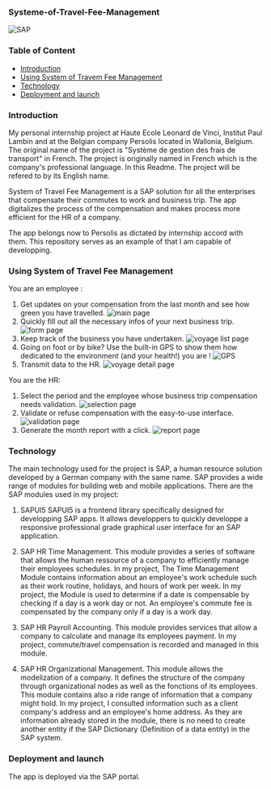 ### Systeme-of-Travel-Fee-Management
![SAP](https://logos-download.com/wp-content/uploads/2016/08/SAP_logo.png)

### Table of Content
* [Introduction](#Introduction)
* [Using System of Travem Fee Management](#Using-System-of-Travel-Fee-Management)
* [Technology](#Technology)
* [Deployment and launch](#Deployment-and-launch)

### Introduction
My personal internship project at Haute Ecole Leonard de Vinci, Institut Paul Lambin and at the Belgian company Persolis located in Wallonia, Belgium. The original name of the project is "Système de gestion des frais de transport" in French. The project is originally named in French which is the company's professional language. In this Readme. The project will be refered to by its English name. 

System of Travel Fee Management is a SAP solution for all the enterprises that compensate their commutes to work and business trip. The app digitalizes the process of the compensation and makes process more efficient for the HR of a company.

The app belongs now to Persolis as dictated by internship accord with them. This repository serves as an example of that I am capable of developping. 

### Using System of Travel Fee Management
You are an employee : 
1. Get updates on your compensation from the last month and see how green you have travelled.
![main page](https://i.imgur.com/ep7OV1x.jpg?5) 
2. Quickly fill out all the necessary infos of your next business trip.
![form page](https://i.imgur.com/zl5K3zh.jpg?2)
3. Keep track of the business you have undertaken.
![voyage list page](https://i.imgur.com/CuRC8yC.jpg)
4. Going on foot or by bike? Use the built-in GPS to show them how dedicated to the environment (and your health!) you are !
![GPS](https://i.imgur.com/PmyXqWt.jpg)
5. Transmit data to the HR.
![voyage detail page](https://i.imgur.com/SDG7afS.jpg)

You are the HR: 
1. Select the period and the employee whose business trip compensation needs validation.
![selection page](https://i.imgur.com/olLP9qJ.png)
2. Validate or refuse compensation with the easy-to-use interface.
![validation page](https://i.imgur.com/c4hEQFR.png)
3. Generate the month report with a click.
![report page](https://i.imgur.com/vwOpZre.png)


### Technology
The main technology used for the project is SAP, a human resource solution developed by a German company with the same name. SAP provides a wide range of modules for building web and mobile applications. There are the SAP modules used in my project: 

1. SAPUI5
SAPUI5 is a frontend library specifically designed for developping SAP apps. It allows developpers to quickly developpe a responsive professional grade graphical user interface for an SAP application.

2. SAP HR Time Management.
This module provides a series of software that allows the human ressource of a company to efficiently manage their employees schedules. In my project, The Time Management Module contains information about an employee's work schedule such as their work routine, holidays, and hours of work per week. In my project, the Module is used to determine if a date is compensable by checking if a day is a work day or not. An employee's commute fee is compensated by the company only if a day is a work day. 

3. SAP HR Payroll Accounting.
This module provides services that allow a company to calculate and manage its employees payment. In my project, commute/travel compensation is recorded and managed in this module. 

4. SAP HR Organizational Management.
This module allows the modelization of a company. It defines the structure of the company through organizational nodes as well as the fonctions of its employees. This module contains also a ride range of information that a company might hold. In my project, I consulted information such as a client company's address and an employee's home address. As they are information already stored in the module, there is no need to create another entity if the SAP Dictionary (Definition of a data entity) in the SAP system.

### Deployment and launch
The app is deployed via the SAP portal. 
